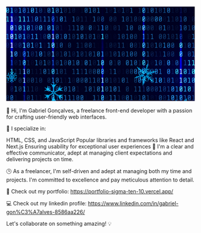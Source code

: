 ![Deve](https://raw.githubusercontent.com/GabrielSilva13/GabrielSilva13/main/header.png)

👋 Hi, I'm Gabriel Gonçalves, a freelance front-end developer with a passion for crafting user-friendly web interfaces.

🚀 I specialize in:

HTML, CSS, and JavaScript
Popular libraries and frameworks like React and Next.js
Ensuring usability for exceptional user experiences
💬 I'm a clear and effective communicator, adept at managing client expectations and delivering projects on time.

🕒 As a freelancer, I'm self-driven and adept at managing both my time and projects. I'm committed to excellence and pay meticulous attention to detail.

🌟 Check out my portfolio: https://portfolio-sigma-ten-10.vercel.app/


💻 Check out my linkedin profile: https://www.linkedin.com/in/gabriel-gon%C3%A7alves-8586aa226/

Let's collaborate on something amazing! 💡
